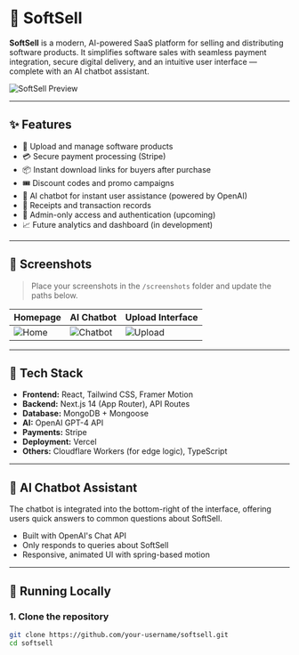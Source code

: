 # 🚀 SoftSell

**SoftSell** is a modern, AI-powered SaaS platform for selling and distributing software products. It simplifies software sales with seamless payment integration, secure digital delivery, and an intuitive user interface — complete with an AI chatbot assistant.

![SoftSell Preview](./screenshots/homepage.png)

---

## ✨ Features

- 💾 Upload and manage software products
- 💳 Secure payment processing (Stripe)
- 📦 Instant download links for buyers after purchase
- 🎟️ Discount codes and promo campaigns
- 🤖 AI chatbot for instant user assistance (powered by OpenAI)
- 🧾 Receipts and transaction records
- 🔐 Admin-only access and authentication (upcoming)
- 📈 Future analytics and dashboard (in development)

---

## 📸 Screenshots

> Place your screenshots in the `/screenshots` folder and update the paths below.

| Homepage | AI Chatbot | Upload Interface |
|---------|------------|------------------|
| ![Home](./screenshots/homepage.png) | ![Chatbot](./screenshots/chatbot.png) | ![Upload](./screenshots/upload.png) |

---

## 🧰 Tech Stack

- **Frontend:** React, Tailwind CSS, Framer Motion
- **Backend:** Next.js 14 (App Router), API Routes
- **Database:** MongoDB + Mongoose
- **AI:** OpenAI GPT-4 API
- **Payments:** Stripe
- **Deployment:** Vercel
- **Others:** Cloudflare Workers (for edge logic), TypeScript

---

## 💬 AI Chatbot Assistant

The chatbot is integrated into the bottom-right of the interface, offering users quick answers to common questions about SoftSell.

- Built with OpenAI's Chat API
- Only responds to queries about SoftSell
- Responsive, animated UI with spring-based motion

---

## 🚀 Running Locally

### 1. Clone the repository
```bash
git clone https://github.com/your-username/softsell.git
cd softsell

